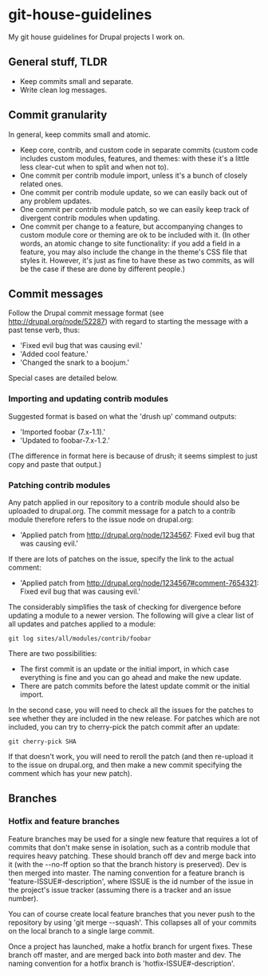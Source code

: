 git-house-guidelines
====================

My git house guidelines for Drupal projects I work on.

## General stuff, TLDR ##

* Keep commits small and separate.
* Write clean log messages.

## Commit granularity ##

In general, keep commits small and atomic.

* Keep core, contrib, and custom code in separate commits (custom code includes custom modules, features, and themes: with these it's a little less clear-cut when to split and when not to).
* One commit per contrib module import, unless it's a bunch of closely related ones.
* One commit per contrib module update, so we can easily back out of any problem updates.
* One commit per contrib module patch, so we can easily keep track of divergent contrib modules when updating.
* One commit per change to a feature, but accompanying changes to custom module core or theming are ok to be included with it. (In other words, an atomic change to site functionality: if you add a field in a feature, you may also include the change in the theme's CSS file that styles it. However, it's just as fine to have these as two commits, as will be the case if these are done by different people.)

## Commit messages ##

Follow the Drupal commit message format (see http://drupal.org/node/52287) with regard to starting the message with a past tense verb, thus:

* 'Fixed evil bug that was causing evil.'
* 'Added cool feature.'
* 'Changed the snark to a boojum.'

Special cases are detailed below.

### Importing and updating contrib modules ###

Suggested format is based on what the 'drush up' command outputs:

* 'Imported foobar (7.x-1.1).'
* 'Updated to foobar-7.x-1.2.'

(The difference in format here is because of drush; it seems simplest to just copy and paste that output.)

### Patching contrib modules

Any patch applied in our repository to a contrib module should also be uploaded to drupal.org. The commit message for a patch to a contrib module therefore refers to the issue node on drupal.org:

* 'Applied patch from http://drupal.org/node/1234567: Fixed evil bug that was causing evil.'

If there are lots of patches on the issue, specify the link to the actual comment:

* 'Applied patch from http://drupal.org/node/1234567#comment-7654321: Fixed evil bug that was causing evil.'

The considerably simplifies the task of checking for divergence before updating a module to a newer version. The following will give a clear list of all updates and patches applied to a module:

```
git log sites/all/modules/contrib/foobar
```

There are two possibilities:

- The first commit is an update or the initial import, in which case everything is fine and you can go ahead and make the new update.
- There are patch commits before the latest update commit or the initial import.

In the second case, you will need to check all the issues for the patches to see whether they are included in the new release. For patches which are not included, you can try to cherry-pick the patch commit after an update:

```
git cherry-pick SHA
```

If that doesn't work, you will need to reroll the patch (and then re-upload it to the issue on drupal.org, and then make a new commit specifying the comment which has your new patch).

## Branches ##

### Hotfix and feature branches ###

Feature branches may be used for a single new feature that requires a lot of commits that don't make sense in isolation, such as a contrib module that requires heavy patching. These should branch off dev and merge back into it (with the --no-ff option so that the branch history is preserved). Dev is then merged into master. The naming convention for a feature branch is 'feature-ISSUE#-description', where ISSUE is the id number of the issue in the project's issue tracker (assuming there is a tracker and an issue number).

You can of course create local feature branches that you never push to the repository by using 'git merge --squash'. This collapses all of your commits on the local branch to a single large commit.

Once a project has launched, make a hotfix branch for urgent fixes. These branch off master, and are merged back into *both* master and dev. The naming convention for a hotfix branch is 'hotfix-ISSUE#-description'.

